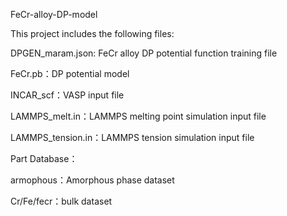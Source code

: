 FeCr-alloy-DP-model

This project includes the following files:

DPGEN_maram.json: FeCr alloy DP potential function training file

FeCr.pb：DP potential model

INCAR_scf：VASP input file

LAMMPS_melt.in：LAMMPS melting point simulation input file

LAMMPS_tension.in：LAMMPS tension simulation input file


Part Database：

armophous：Amorphous phase dataset

Cr/Fe/fecr：bulk dataset
